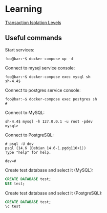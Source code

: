 # Learning

[Transaction Isolation Levels](DB/transactions.md)

## Useful commands

Start services:
```console 
foo@bar:~$ docker-compose up -d
```
Connect to mysql service console:
```console
foo@bar:~$ docker-compose exec mysql sh
sh-4.4$
```

Connect to postgres service console:
```console            
foo@bar:~$ docker-compose exec postgres sh
#
``` 
Connect to MySQL:
```console
sh-4.4$ mysql -h 127.0.0.1 -u root -pdev
mysql>
```

Connect to PostgreSQL:
```console
# psql -U dev
psql (14.6 (Debian 14.6-1.pgdg110+1))
Type "help" for help.

dev=#
```

Create test database and select it (MySQL):
```sql
CREATE DATABASE test;
USE test;
```

Create test database and select it (PostgreSQL):                                                                                                                                                             
```sql
CREATE DATABASE test;
\c test
```

